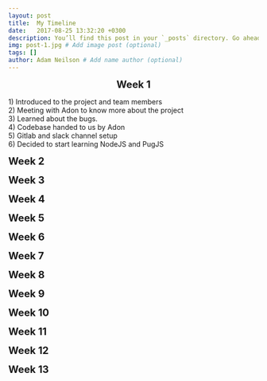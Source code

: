 ```yaml
---
layout: post
title:  My Timeline
date:   2017-08-25 13:32:20 +0300
description: You’ll find this post in your `_posts` directory. Go ahead and edit it and re-build the site to see your changes. # Add post description (optional)
img: post-1.jpg # Add image post (optional)
tags: []
author: Adam Neilson # Add name author (optional)
---
```

<p align="center"><span style="font-size:20px"><b>Week 1</b></span></p>
1) Introduced to the project and team members<br>
2) Meeting with Adon to know more about the project<br>
3) Learned about the bugs.<br>
4) Codebase handed to us by Adon<br>
5) Gitlab and slack channel setup<br>
6) Decided to start learning NodeJS and PugJS<br> 
<p align="left"><span style="font-size:20px"><b>Week 2</b></span></p>
<p align="left"><span style="font-size:20px"><b>Week 3</b></span></p>
<p align="left"><span style="font-size:20px"><b>Week 4</b></span></p>
<p align="left"><span style="font-size:20px"><b>Week 5</b></span></p>
<p align="left"><span style="font-size:20px"><b>Week 6</b></span></p>
<p align="left"><span style="font-size:20px"><b>Week 7</b></span></p>
<p align="left"><span style="font-size:20px"><b>Week 8</b></span></p>
<p align="left"><span style="font-size:20px"><b>Week 9</b></span></p>
<p align="left"><span style="font-size:20px"><b>Week 10</b></span></p>
<p align="left"><span style="font-size:20px"><b>Week 11</b></span></p>
<p align="left"><span style="font-size:20px"><b>Week 12</b></span></p>
<p align="left"><span style="font-size:20px"><b>Week 13</b></span></p>
